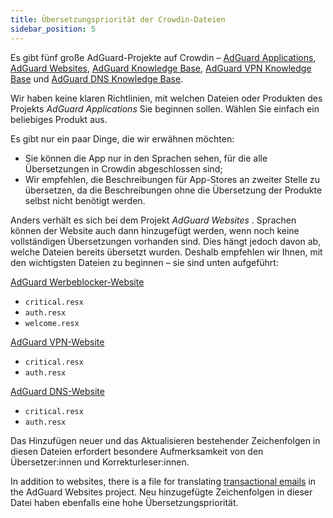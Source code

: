 ```yaml
---
title: Übersetzungspriorität der Crowdin-Dateien
sidebar_position: 5
---
```


Es gibt fünf große AdGuard-Projekte auf Crowdin – [AdGuard Applications](https://crowdin.com/project/adguard-applications), [AdGuard Websites](https://crowdin.com/project/adguard-websites), [AdGuard Knowledge Base](https://crowdin.com/project/adguard-knowledge-base), [AdGuard VPN Knowledge Base](https://crowdin.com/project/adguard-vpn-knowledge-base) und [AdGuard DNS Knowledge Base](https://crowdin.com/project/adguard-knowledge-bases).

Wir haben keine klaren Richtlinien, mit welchen Dateien oder Produkten des Projekts *AdGuard Applications* Sie beginnen sollen. Wählen Sie einfach ein beliebiges Produkt aus.

Es gibt nur ein paar Dinge, die wir erwähnen möchten:

- Sie können die App nur in den Sprachen sehen, für die alle Übersetzungen in Crowdin abgeschlossen sind;
- Wir empfehlen, die Beschreibungen für App-Stores an zweiter Stelle zu übersetzen, da die Beschreibungen ohne die Übersetzung der Produkte selbst nicht benötigt werden.

Anders verhält es sich bei dem Projekt *AdGuard Websites* . Sprachen können der Website auch dann hinzugefügt werden, wenn noch keine vollständigen Übersetzungen vorhanden sind. Dies hängt jedoch davon ab, welche Dateien bereits übersetzt wurden. Deshalb empfehlen wir Ihnen, mit den wichtigsten Dateien zu beginnen – sie sind unten aufgeführt:

[AdGuard Werbeblocker-Website](https://crowdin.com/project/adguard-websites/en#/adguard.com)

- `critical.resx`
- `auth.resx`
- `welcome.resx`

[AdGuard VPN-Website](https://crowdin.com/project/adguard-websites/en#/adguard-vpn.com)

- `critical.resx`
- `auth.resx`

[AdGuard DNS-Website](https://crowdin.com/project/adguard-websites/en#/adguard-dns.com)

- `critical.resx`
- `auth.resx`

Das Hinzufügen neuer und das Aktualisieren bestehender Zeichenfolgen in diesen Dateien erfordert besondere Aufmerksamkeit von den Übersetzer:innen und Korrekturleser:innen.

In addition to websites, there is a file for translating [transactional emails](https://crowdin.com/project/adguard-websites/en#/emails) in the AdGuard Websites project. Neu hinzugefügte Zeichenfolgen in dieser Datei haben ebenfalls eine hohe Übersetzungspriorität.
